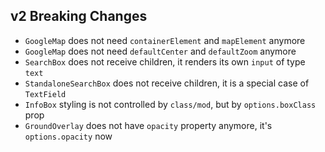 ## v2 Breaking Changes

- `GoogleMap` does not need `containerElement` and `mapElement` anymore
- `GoogleMap` does not need `defaultCenter` and `defaultZoom` anymore
- `SearchBox` does not receive children, it renders its own `input` of type `text`
- `StandaloneSearchBox` does not receive children, it is a special case of `TextField`
- `InfoBox` styling is not controlled by `class/mod`, but by `options.boxClass` prop
- `GroundOverlay` does not have `opacity` property anymore, it's `options.opacity` now
